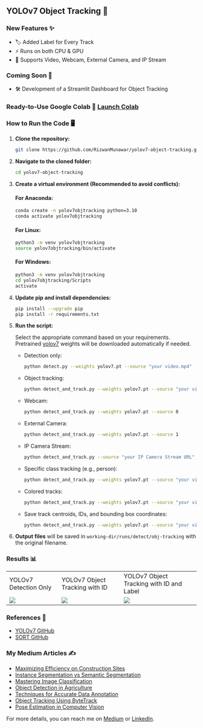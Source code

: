 ## YOLOv7 Object Tracking 🚀

### New Features ✨
- 🏷️ Added Label for Every Track
- ⚡ Runs on both CPU & GPU
- 🎥 Supports Video, Webcam, External Camera, and IP Stream

### Coming Soon 🔄
- 🛠️ Development of a Streamlit Dashboard for Object Tracking

### Ready-to-Use Google Colab 🔗 [Launch Colab](https://colab.research.google.com/drive/1xrB76UQ_LaVaBAxfTi8-a9dIcazmxD5b?usp=sharing)

### How to Run the Code 🖥️
1. **Clone the repository:**
    ```bash
    git clone https://github.com/RizwanMunawar/yolov7-object-tracking.git
    ```
2. **Navigate to the cloned folder:**
    ```bash
    cd yolov7-object-tracking
    ```

3. **Create a virtual environment (Recommended to avoid conflicts):**

    #### For Anaconda:
    ```bash
    conda create -n yolov7objtracking python=3.10
    conda activate yolov7objtracking
    ```

    #### For Linux:
    ```bash
    python3 -m venv yolov7objtracking
    source yolov7objtracking/bin/activate
    ```

    #### For Windows:
    ```bash
    python3 -m venv yolov7objtracking
    cd yolov7objtracking/Scripts
    activate
    ```

4. **Update pip and install dependencies:**
    ```bash
    pip install --upgrade pip
    pip install -r requirements.txt
    ```

5. **Run the script:**

    Select the appropriate command based on your requirements. Pretrained [yolov7](https://github.com/WongKinYiu/yolov7/releases/download/v0.1/yolov7.pt) weights will be downloaded automatically if needed.

    - Detection only:
      ```bash
      python detect.py --weights yolov7.pt --source "your video.mp4"
      ```

    - Object tracking:
      ```bash
      python detect_and_track.py --weights yolov7.pt --source "your video.mp4"
      ```

    - Webcam:
      ```bash
      python detect_and_track.py --weights yolov7.pt --source 0
      ```

    - External Camera:
      ```bash
      python detect_and_track.py --weights yolov7.pt --source 1
      ```

    - IP Camera Stream:
      ```bash
      python detect_and_track.py --source "your IP Camera Stream URL" --device 0
      ```

    - Specific class tracking (e.g., person):
      ```bash
      python detect_and_track.py --weights yolov7.pt --source "your video.mp4" --classes 0
      ```

    - Colored tracks:
      ```bash
      python detect_and_track.py --weights yolov7.pt --source "your video.mp4" --colored-trk
      ```

    - Save track centroids, IDs, and bounding box coordinates:
      ```bash
      python detect_and_track.py --weights yolov7.pt --source "your video.mp4" --save-txt --save-bbox-dim
      ```

6. **Output files** will be saved in `working-dir/runs/detect/obj-tracking` with the original filename.

### Results 📊
<table>
  <tr>
    <td>YOLOv7 Detection Only</td>
    <td>YOLOv7 Object Tracking with ID</td>
    <td>YOLOv7 Object Tracking with ID and Label</td>
  </tr>
  <tr>
    <td><img src="https://user-images.githubusercontent.com/62513924/196107891-bb8124de-99c6-4039-b556-2ade403bd985.png"></td>
    <td><img src="https://user-images.githubusercontent.com/62513924/185798283-0455ce49-4359-4e52-8d69-fd30dd61c5b4.png"></td>
    <td><img src="https://user-images.githubusercontent.com/62513924/191241661-ed5b87eb-5c8c-49bc-8301-531ee86f3b38.png"></td>
  </tr>
</table>

### References 🔗
- [YOLOv7 GitHub](https://github.com/WongKinYiu/yolov7)
- [SORT GitHub](https://github.com/abewley/sort)

### My Medium Articles ✍️
- [Maximizing Efficiency on Construction Sites](https://muhammadrizwanmunawarvisionai.blogspot.com/2023/04/maximizing-efficiency-on-construction.html)
- [Instance Segmentation vs Semantic Segmentation](https://muhammadrizwanmunawarvisionai.blogspot.com/2023/03/instance-segmentation-vs-semantic.html)
- [Mastering Image Classification](https://muhammadrizwanmunawarvisionai.blogspot.com/2023/03/mastering-image-classification.html)
- [Object Detection in Agriculture](https://muhammadrizwanmunawarvisionai.blogspot.com/2023/03/object-detection-in-agriculture.html)
- [Techniques for Accurate Data Annotation](https://muhammadrizwanmunawarvisionai.blogspot.com/2023/03/techniques-for-accurate-data-annotation.html)
- [Object Tracking Using ByteTrack](https://muhammadrizwanmunawarvisionai.blogspot.com/2023/03/object-tracking-using-bytetrack.html)
- [Pose Estimation in Computer Vision](https://muhammadrizwanmunawarvisionai.blogspot.com/2023/03/pose-estimation-computer-vision.html)

For more details, you can reach me on [Medium](https://muhammadrizwanmunawar.medium.com/) or [LinkedIn](https://www.linkedin.com/in/muhammadrizwanmunawar/).
